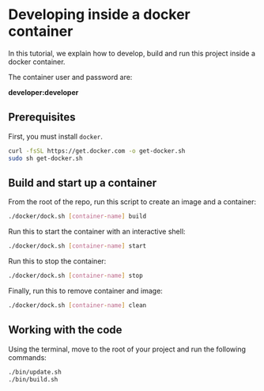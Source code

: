 # Developing inside a docker container

In this tutorial, we explain how to develop, build and run this project inside a docker container.

The container user and password are:

**developer:developer**

## Prerequisites

First, you must install `docker`.

```bash
curl -fsSL https://get.docker.com -o get-docker.sh
sudo sh get-docker.sh
```

## Build and start up a container

From the root of the repo, run this script to create an image and a container:

```bash
./docker/dock.sh [container-name] build
```

Run this to start the container with an interactive shell:

```bash
./docker/dock.sh [container-name] start
```

Run this to stop the container:

```bash
./docker/dock.sh [container-name] stop
```

Finally, run this to remove container and image:

```bash
./docker/dock.sh [container-name] clean
```

## Working with the code

Using the terminal, move to the root of your project and run the following commands:

```bash
./bin/update.sh
./bin/build.sh
```
